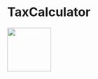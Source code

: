 # TaxCalculator

<img src="https://github.com/testuroo/TaxCalculator/assets/145014365/260f956d-3502-4356-bdfa-a13a5916d5d)https://github.com/testuroo/TaxCalculator/assets/145014365/260f956d-3502-4356-bdfa-a13a5916d5d" width="100">
